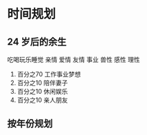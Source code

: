 # 时间规划
## 24 岁后的余生
吃喝玩乐睡觉
亲情 爱情 友情 事业
兽性 感性 理性
1. 百分之70 工作事业梦想
2. 百分之10  陪伴妻子
3. 百分之10  休闲娱乐
4. 百分之10  亲人朋友

## 按年份规划
